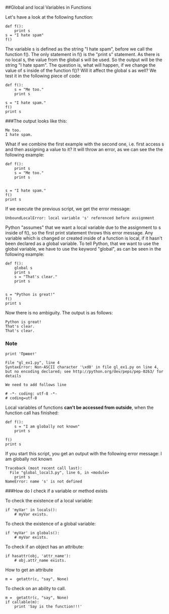 ##Global and local Variables in Functions

Let's have a look at the following function:

    def f(): 
        print s 
    s = "I hate spam"
    f()


The variable s is defined as the string "I hate spam", before we call the function f(). 
The only statement in f() is the "print s" statement. 
As there is no local s, the value from the global s will be used. 
So the output will be the string "I hate spam". 
The question is, what will happen, if we change the value of s inside of the function f()? 
Will it affect the global s as well? We test it in the following piece of code:

    def f(): 
        s = "Me too."
        print s 

    s = "I hate spam." 
    f()
    print s


###The output looks like this:

    Me too.
    I hate spam.


What if we combine the first example with the second one, i.e. first access s and then assigning a value to it? 
It will throw an error, as we can see the the following example:

    def f(): 
	    print s
	    s = "Me too."
	    print s


    s = "I hate spam." 
    f()
    print s


If we execute the previous script, we get the error message:

    UnboundLocalError: local variable 's' referenced before assignment

Python "assumes" that we want a local variable due to the assignment to s inside of f(), so the first print statement throws this error message. 
Any variable which is changed or created inside of a function is local, if it hasn't been declared as a global variable. 
To tell Python, that we want to use the global variable, we have to use the keyword "global", as can be seen in the following example:


    def f():
        global s
        print s
        s = "That's clear."
        print s 


    s = "Python is great!" 
    f()
    print s

Now there is no ambiguity. The output is as follows:

    Python is great!
    That's clear.
    That's clear.

### Note

    print 'Прювет'

    File "gl_ex1.py", line 4
    SyntaxError: Non-ASCII character '\xd0' in file gl_ex1.py on line 4, but no encoding declared; see http://python.org/dev/peps/pep-0263/ for details

    We need to add follows line

    # -*- coding: utf-8 -*-
    # coding=utf-8

Local variables of functions __can't be accessed from outside__, when the function call has finished:

    def f():
        s = "I am globally not known"
        print s 

    f()
    print s


If you start this script, you get an output with the following error message:
I am globally not known

    Traceback (most recent call last):
      File "global_local3.py", line 6, in <module>
        print s
    NameError: name 's' is not defined



###How do I check if a variable or method exists

To check the existence of a local variable:

    if 'myVar' in locals():
        # myVar exists.


To check the existence of a global variable:

    if 'myVar' in globals():
        # myVar exists.

To check if an object has an attribute:

    if hasattr(obj, 'attr_name'):
        # obj.attr_name exists.

How to get an attribute

    m =  getattr(c, "say", None)

To check on an ability to call.

    m =  getattr(c, "say", None)
    if callable(m):
        print 'Say is the function!!!'


    
    
 

